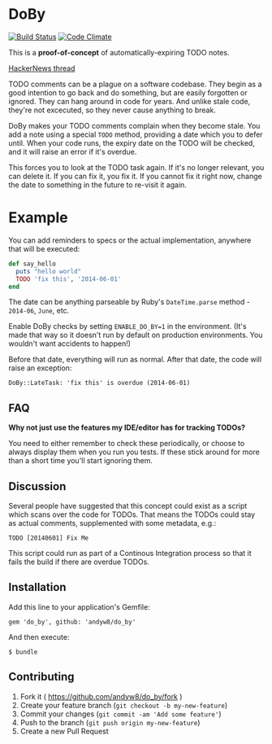 # DoBy

[![Build Status](https://travis-ci.org/andyw8/do_by.svg)](https://travis-ci.org/andyw8/do_by)
[![Code Climate](https://codeclimate.com/github/andyw8/do_by.png)](https://codeclimate.com/github/andyw8/do_by)

This is a **proof-of-concept** of automatically-expiring TODO notes.

[HackerNews thread](https://news.ycombinator.com/item?id=7759878)

TODO comments can be a plague on a software codebase. They begin as a good
intention to go back and do something, but are easily forgotten or ignored.
They can hang around in code for years. And unlike stale code, they're not excecuted,
so they never cause anything to break.

DoBy makes your TODO comments complain when they become stale. You add a note
using a special `TODO` method, providing a date which you to defer until.
When your code runs, the expiry date on the TODO will be checked, and it will
raise an error if it's overdue.

This forces you to look at the TODO task again. If it's no longer relevant, you
can delete it. If you can fix it, you fix it. If you cannot fix it right now,
change the date to something in the future to re-visit it again.

# Example

You can add reminders to specs or the actual implementation, anywhere
that will be executed:

```ruby
def say_hello
  puts "hello world"
  TODO 'fix this', '2014-06-01'
end
```

The date can be anything parseable by Ruby's `DateTime.parse` method - `2014-06`, `June`, etc.

Enable DoBy checks by setting `ENABLE_DO_BY=1` in the environment.
(It's made that way so it doesn't run by default on production
environments. You wouldn't want accidents to happen!)


Before that date, everything will run as normal. After that date, the code will
raise an exception:

`DoBy::LateTask: 'fix this' is overdue (2014-06-01)`

## FAQ

**Why not just use the features my IDE/editor has for tracking TODOs?**

You need to either remember to check these periodically, or choose to always display them when you run you tests. If these stick around for more than a short time you'll start ignoring them.

## Discussion

Several people have suggested that this concept could exist as a script which scans over the code for TODOs. That means the TODOs could stay as actual comments, supplemented with some metadata, e.g.:

`TODO [20140601] Fix Me`

This script could run as part of a Continous Integration process so that it fails the build if there are overdue TODOs.

## Installation

Add this line to your application's Gemfile:

    gem 'do_by', github: 'andyw8/do_by'

And then execute:

    $ bundle

## Contributing

1. Fork it ( https://github.com/andyw8/do_by/fork )
2. Create your feature branch (`git checkout -b my-new-feature`)
3. Commit your changes (`git commit -am 'Add some feature'`)
4. Push to the branch (`git push origin my-new-feature`)
5. Create a new Pull Request

